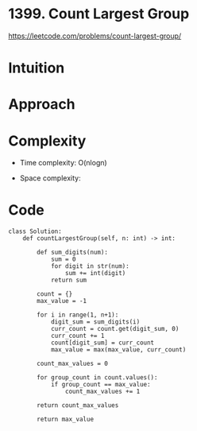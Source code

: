 # 1399. Count Largest Group

https://leetcode.com/problems/count-largest-group/

# Intuition
<!-- Describe your first thoughts on how to solve this problem. -->

# Approach
<!-- Describe your approach to solving the problem. -->

# Complexity
- Time complexity: O(nlogn)
<!-- Add your time complexity here, e.g. $$O(n)$$ -->

- Space complexity:
<!-- Add your space complexity here, e.g. $$O(n)$$ -->

# Code
```python3 []
class Solution:
    def countLargestGroup(self, n: int) -> int:

        def sum_digits(num):
            sum = 0
            for digit in str(num):
                sum += int(digit)
            return sum

        count = {}
        max_value = -1

        for i in range(1, n+1):
            digit_sum = sum_digits(i)
            curr_count = count.get(digit_sum, 0)
            curr_count += 1
            count[digit_sum] = curr_count
            max_value = max(max_value, curr_count)

        count_max_values = 0

        for group_count in count.values():
            if group_count == max_value:
                count_max_values += 1

        return count_max_values

        return max_value

        
```
